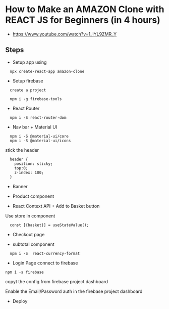 # How to Make an AMAZON Clone with REACT JS for Beginners (in 4 hours)
- https://www.youtube.com/watch?v=1_IYL9ZMR_Y


## Steps
- Setup app using
```
  npx create-react-app amazon-clone
```

- Setup firebase
```
  create a project

  npm i -g firebase-tools
```

- React Router
```
  npm i -S react-router-dom
```

- Nav bar + Material UI 
```
  npm i -S @material-ui/core
  npm i -S @material-ui/icons

```
stick the header
```
  header {
    position: sticky;
    top:0;
    z-index: 100;
  } 
```

- Banner

- Product component

- React Context API + Add to Basket button

Use store in component
```
  const [{basket}] = useStateValue();
```

- Checkout page

- subtotal component
```
  npm i -S  react-currency-format
```

- Login Page
connect to firebase
```
npm i -s firebase
```
copyt the config from firebase project dashboard 

Enable the Email/Password auth in the firebase project dashboard 



- Deploy


